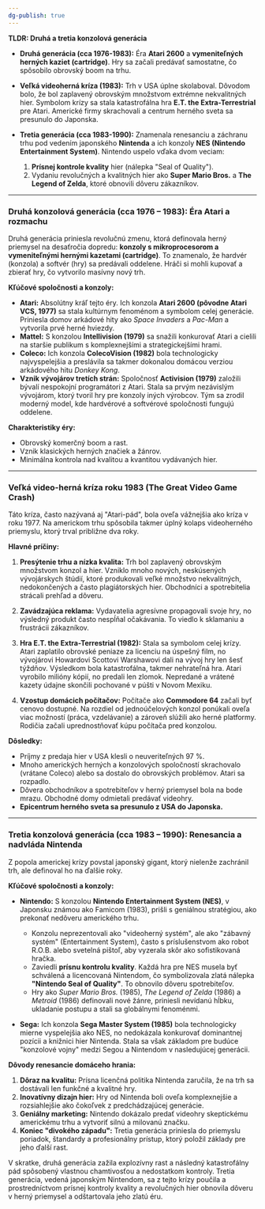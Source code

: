 ```yaml
---
dg-publish: true
---
```

**TLDR: Druhá a tretia konzolová generácia**

- **Druhá generácia (cca 1976-1983):** Éra **Atari 2600** a **vymeniteľných herných kaziet (cartridge)**. Hry sa začali predávať samostatne, čo spôsobilo obrovský boom na trhu.
    
- **Veľká videoherná kríza (1983):** Trh v USA úplne skolaboval. Dôvodom bolo, že bol zaplavený obrovským množstvom extrémne nekvalitných hier. Symbolom krízy sa stala katastrofálna hra **E.T. the Extra-Terrestrial** pre Atari. Americké firmy skrachovali a centrum herného sveta sa presunulo do Japonska.
    
- **Tretia generácia (cca 1983-1990):** Znamenala renesanciu a záchranu trhu pod vedením japonského **Nintenda** a ich konzoly **NES (Nintendo Entertainment System)**. Nintendo uspelo vďaka dvom veciam:
    
    1. **Prísnej kontrole kvality** hier (nálepka "Seal of Quality").
    2. Vydaniu revolučných a kvalitných hier ako **Super Mario Bros.** a **The Legend of Zelda**, ktoré obnovili dôveru zákazníkov.

---

### **Druhá konzolová generácia (cca 1976 – 1983): Éra Atari a rozmachu**

Druhá generácia priniesla revolučnú zmenu, ktorá definovala herný priemysel na desaťročia dopredu: **konzoly s mikroprocesorom a vymeniteľnými hernými kazetami (cartridge)**. To znamenalo, že hardvér (konzola) a softvér (hry) sa predávali oddelene. Hráči si mohli kupovať a zbierať hry, čo vytvorilo masívny nový trh.

**Kľúčové spoločnosti a konzoly:**

- **Atari:** Absolútny kráľ tejto éry. Ich konzola **Atari 2600 (pôvodne Atari VCS, 1977)** sa stala kultúrnym fenoménom a symbolom celej generácie. Priniesla domov arkádové hity ako _Space Invaders_ a _Pac-Man_ a vytvorila prvé herné hviezdy.
- **Mattel:** S konzolou **Intellivision (1979)** sa snažili konkurovať Atari a cielili na staršie publikum s komplexnejšími a strategickejšími hrami.
- **Coleco:** Ich konzola **ColecoVision (1982)** bola technologicky najvyspelejšia a preslávila sa takmer dokonalou domácou verziou arkádového hitu _Donkey Kong_.
- **Vznik vývojárov tretích strán:** Spoločnosť **Activision (1979)** založili bývalí nespokojní programátori z Atari. Stala sa prvým nezávislým vývojárom, ktorý tvoril hry pre konzoly iných výrobcov. Tým sa zrodil moderný model, kde hardvérové a softvérové spoločnosti fungujú oddelene.

**Charakteristiky éry:**

- Obrovský komerčný boom a rast.
- Vznik klasických herných značiek a žánrov.
- Minimálna kontrola nad kvalitou a kvantitou vydávaných hier.

---

### **Veľká video-herná kríza roku 1983 (The Great Video Game Crash)**

Táto kríza, často nazývaná aj "Atari-pád", bola oveľa vážnejšia ako kríza v roku 1977. Na americkom trhu spôsobila takmer úplný kolaps videoherného priemyslu, ktorý trval približne dva roky.

**Hlavné príčiny:**

1. **Presýtenie trhu a nízka kvalita:** Trh bol zaplavený obrovským množstvom konzol a hier. Vzniklo mnoho nových, neskúsených vývojárskych štúdií, ktoré produkovali veľké množstvo nekvalitných, nedokončených a často plagiátorských hier. Obchodníci a spotrebitelia strácali prehľad a dôveru.
    
2. **Zavádzajúca reklama:** Vydavatelia agresívne propagovali svoje hry, no výsledný produkt často nespĺňal očakávania. To viedlo k sklamaniu a frustrácii zákazníkov.
    
3. **Hra E.T. the Extra-Terrestrial (1982):** Stala sa symbolom celej krízy. Atari zaplatilo obrovské peniaze za licenciu na úspešný film, no vývojárovi Howardovi Scottovi Warshawovi dali na vývoj hry len šesť týždňov. Výsledkom bola katastrofálna, takmer nehrateľná hra. Atari vyrobilo milióny kópií, no predali len zlomok. Nepredané a vrátené kazety údajne skončili pochované v púšti v Novom Mexiku.
    
4. **Vzostup domácich počítačov:** Počítače ako **Commodore 64** začali byť cenovo dostupné. Na rozdiel od jednoúčelových konzol ponúkali oveľa viac možností (práca, vzdelávanie) a zároveň slúžili ako herné platformy. Rodičia začali uprednostňovať kúpu počítača pred konzolou.
    

**Dôsledky:**

- Príjmy z predaja hier v USA klesli o neuveriteľných 97 %.
- Mnoho amerických herných a konzolových spoločností skrachovalo (vrátane Coleco) alebo sa dostalo do obrovských problémov. Atari sa rozpadlo.
- Dôvera obchodníkov a spotrebiteľov v herný priemysel bola na bode mrazu. Obchodné domy odmietali predávať videohry.
- **Epicentrum herného sveta sa presunulo z USA do Japonska.**

---

### **Tretia konzolová generácia (cca 1983 – 1990): Renesancia a nadvláda Nintenda**

Z popola americkej krízy povstal japonský gigant, ktorý nielenže zachránil trh, ale definoval ho na ďalšie roky.

**Kľúčové spoločnosti a konzoly:**

- **Nintendo:** S konzolou **Nintendo Entertainment System (NES)**, v Japonsku známou ako Famicom (1983), prišli s geniálnou stratégiou, ako prekonať nedôveru amerického trhu.
    
    - Konzolu neprezentovali ako "videoherný systém", ale ako "zábavný systém" (Entertainment System), často s príslušenstvom ako robot R.O.B. alebo svetelná pištoľ, aby vyzerala skôr ako sofistikovaná hračka.
    - Zaviedli **prísnu kontrolu kvality**. Každá hra pre NES musela byť schválená a licencovaná Nintendom, čo symbolizovala zlatá nálepka **"Nintendo Seal of Quality"**. To obnovilo dôveru spotrebiteľov.
    - Hry ako _Super Mario Bros._ (1985), _The Legend of Zelda_ (1986) a _Metroid_ (1986) definovali nové žánre, priniesli nevídanú hĺbku, ukladanie postupu a stali sa globálnymi fenoménmi.
- **Sega:** Ich konzola **Sega Master System (1985)** bola technologicky mierne vyspelejšia ako NES, no nedokázala konkurovať dominantnej pozícii a knižnici hier Nintenda. Stala sa však základom pre budúce "konzolové vojny" medzi Segou a Nintendom v nasledujúcej generácii.
    

**Dôvody renesancie domáceho hrania:**

1. **Dôraz na kvalitu:** Prísna licenčná politika Nintenda zaručila, že na trh sa dostávali len funkčné a kvalitné hry.
2. **Inovatívny dizajn hier:** Hry od Nintenda boli oveľa komplexnejšie a rozsiahlejšie ako čokoľvek z predchádzajúcej generácie.
3. **Geniálny marketing:** Nintendo dokázalo predať videohry skeptickému americkému trhu a vytvoriť silnú a milovanú značku.
4. **Koniec "divokého západu":** Tretia generácia priniesla do priemyslu poriadok, štandardy a profesionálny prístup, ktorý položil základy pre jeho ďalší rast.

V skratke, druhá generácia zažila explozívny rast a následný katastrofálny pád spôsobený vlastnou chamtivosťou a nedostatkom kontroly. Tretia generácia, vedená japonským Nintendom, sa z tejto krízy poučila a prostredníctvom prísnej kontroly kvality a revolučných hier obnovila dôveru v herný priemysel a odštartovala jeho zlatú éru.